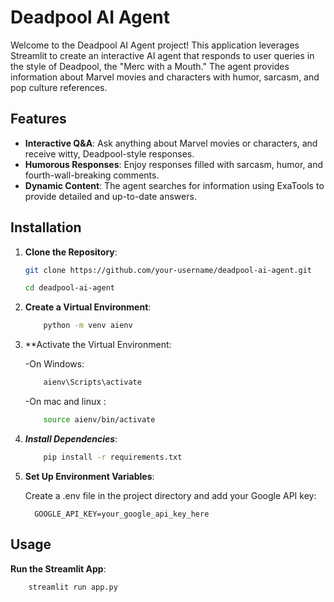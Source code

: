 # Deadpool AI Agent

Welcome to the Deadpool AI Agent project! This application leverages Streamlit to create an interactive AI agent that responds to user queries in the style of Deadpool, the "Merc with a Mouth." The agent provides information about Marvel movies and characters with humor, sarcasm, and pop culture references.

## Features

- **Interactive Q&A**: Ask anything about Marvel movies or characters, and receive witty, Deadpool-style responses.
- **Humorous Responses**: Enjoy responses filled with sarcasm, humor, and fourth-wall-breaking comments.
- **Dynamic Content**: The agent searches for information using ExaTools to provide detailed and up-to-date answers.

## Installation

1. **Clone the Repository**:

   ```bash
   git clone https://github.com/your-username/deadpool-ai-agent.git
   ```
   ```bash
   cd deadpool-ai-agent
    ```

2. **Create a Virtual Environment**:
    ```bash
        python -m venv aienv
    ```
3. **Activate the Virtual Environment:

    -On Windows:

    ```bash
        aienv\Scripts\activate
    ```
    -On mac and linux :

    ```bash 
        source aienv/bin/activate

4. ***Install Dependencies***:

    ```bash
        pip install -r requirements.txt
    ```
5. **Set Up Environment Variables**:

    Create a .env file in the project directory and add your Google API key:

         GOOGLE_API_KEY=your_google_api_key_here
     

## Usage

**Run the Streamlit App**:
```bash 
    streamlit run app.py
```
